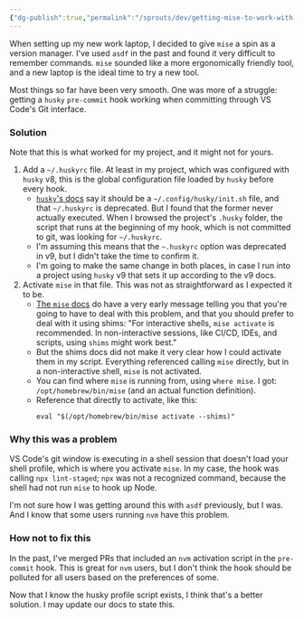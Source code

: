 ```yaml
---
{"dg-publish":true,"permalink":"/sprouts/dev/getting-mise-to-work-with-vs-code-s-git-interface/","created":"2025-02-05T14:48:05.123-06:00","updated":"2025-02-05T15:10:36.486-06:00"}
---
```


When setting up my new work laptop, I decided to give `mise` a spin as a version manager. I've used `asdf` in the past and found it very difficult to remember commands. `mise` sounded like a more ergonomically friendly tool, and a new laptop is the ideal time to try a new tool.

Most things so far have been very smooth. One was more of a struggle: getting a `husky` `pre-commit` hook working when committing through VS Code's Git interface. 

### Solution 

Note that this is what worked for my project, and it might not for yours. 

1. Add a `~/.huskyrc` file. At least in my project, which was configured with `husky` v8, this is the global configuration file loaded by `husky` before every hook. 
	- [`husky`'s docs](https://typicode.github.io/husky/how-to.html#startup-files) say it should be a `~/.config/husky/init.sh` file, and that `~/.huskyrc` is deprecated. But I found that the former never actually executed. When I browsed the project's `.husky` folder, the script that runs at the beginning of my hook, which is not committed to git, was looking for `~/.huskyrc`.
	- I'm assuming this means that the `~.huskyrc` option was deprecated in v9, but I didn't take the time to confirm it.
	- I'm going to make the same change in both places, in case I run into a project using `husky` v9 that sets it up according to the v9 docs.
2. Activate `mise` in that file. This was not as straightforward as I expected it to be.
	- [The `mise` docs]() do have a very early message telling you that you're going to have to deal with this problem, and that you should prefer to deal with it using shims: 
		"For interactive shells, `mise activate` is recommended. In non-interactive sessions, like CI/CD, IDEs, and scripts, using `shims` might work best."
	* But the shims docs did not make it very clear how I could activate them in my script. Everything referenced calling `mise` directly, but in a non-interactive shell, `mise` is not activated.
	* You can find where `mise` is running from, using `where mise`. I got: `/opt/homebrew/bin/mise` (and an actual function definition).
	* Reference that directly to activate, like this:
		```
		eval "$(/opt/homebrew/bin/mise activate --shims)"
		```
 	
### Why this was a problem

VS Code's git window is executing in a shell session that doesn't load your shell profile, which is where you activate `mise`. In my case, the hook was calling `npx lint-staged`; `npx` was not a recognized command, because the shell had not run `mise` to hook up Node. 

I'm not sure how I was getting around this with `asdf` previously, but I was. And I know that some users running `nvm` have this problem.

### How **not** to fix this

In the past, I've merged PRs that included an `nvm` activation script in the `pre-commit` hook. This is great for `nvm` users, but I don't think the hook should be polluted for all users based on the preferences of some.

Now that I know the husky profile script exists, I think that's a better solution. I may update our docs to state this. 
